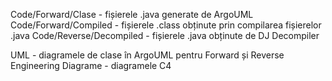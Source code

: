 Code/Forward/Clase - fișierele .java generate de ArgoUML
Code/Forward/Compiled - fișierele .class obținute prin compilarea fișierelor .java
Code/Reverse/Decompiled - fișierele .java obținute de DJ Decompiler

UML - diagramele de clase în ArgoUML pentru Forward și Reverse Engineering
Diagrame - diagramele C4